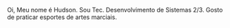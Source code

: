 Oi, Meu nome é Hudson.
Sou Tec. Desenvolvimento de Sistemas 2/3.
Gosto de praticar esportes de artes marciais.
<!---
Hudson-Physics/Hudson-Physics is a ✨ special ✨ repository because its `README.md` (this file) appears on your GitHub profile.
You can click the Preview link to take a look at your changes.
--->

